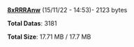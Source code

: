 [**8xRRRAnw**](/data/8xRRRAnw.txt) (15/11/22 - 14:53)- 2123 bytes

**Total Datas**: 3181

**Total Size**: 17.71 MB / 17.7 MB